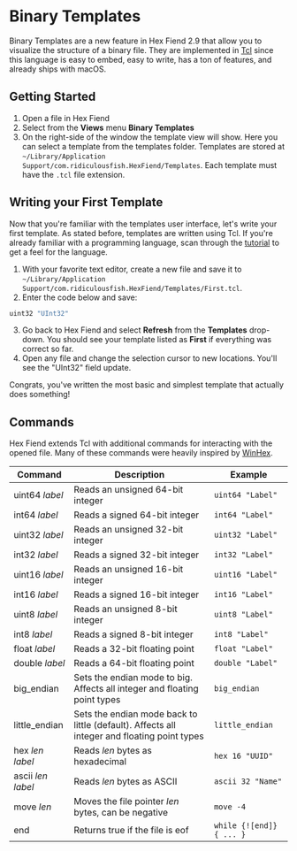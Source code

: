 # Binary Templates

Binary Templates are a new feature in Hex Fiend 2.9 that allow you to visualize the structure of a binary file. They are implemented in [Tcl](https://www.tcl.tk) since this language is easy to embed, easy to write, has a ton of features, and already ships with macOS.

## Getting Started

1. Open a file in Hex Fiend
2. Select from the **Views** menu **Binary Templates**
3. On the right-side of the window the template view will show. Here you can select a template from the templates folder. Templates are stored at `~/Library/Application Support/com.ridiculousfish.HexFiend/Templates`. Each template must have the `.tcl` file extension.

## Writing your First Template

Now that you're familiar with the templates user interface, let's write your first template. As stated before, templates are written using Tcl. If you're already familiar with a programming language, scan through the [tutorial](https://www.tcl.tk/man/tcl8.5/tutorial/tcltutorial.html) to get a feel for the language.

1. With your favorite text editor, create a new file and save it to `~/Library/Application Support/com.ridiculousfish.HexFiend/Templates/First.tcl`.
2. Enter the code below and save:
```tcl
uint32 "UInt32"
```
3. Go back to Hex Fiend and select **Refresh** from the **Templates** drop-down. You should see your template listed as **First** if everything was correct so far.
4. Open any file and change the selection cursor to new locations. You'll see the "UInt32" field update.

Congrats, you've written the most basic and simplest template that actually does something!

## Commands

Hex Fiend extends Tcl with additional commands for interacting with the opened file. Many of these commands were heavily inspired by [WinHex](https://www.x-ways.net/winhex/templates/).

| Command  | Description | Example |
| ------------- | ------------- | ------------- |
| uint64 *label*  | Reads an unsigned 64-bit integer  | `uint64 "Label"` |
| int64 *label* | Reads a signed 64-bit integer  | `int64 "Label"` |
| uint32 *label* | Reads an unsigned 32-bit integer  | `uint32 "Label"` |
| int32 *label* | Reads a signed 32-bit integer  | `int32 "Label"` |
| uint16 *label* | Reads an unsigned 16-bit integer  | `uint16 "Label"` |
| int16 *label* | Reads a signed 16-bit integer  | `int16 "Label"` |
| uint8 *label* | Reads an unsigned 8-bit integer  | `uint8 "Label"` |
| int8 *label* | Reads a signed 8-bit integer  | `int8 "Label"` |
| float *label* | Reads a 32-bit floating point  | `float "Label"` |
| double *label* | Reads a 64-bit floating point  | `double "Label"` |
| big_endian | Sets the endian mode to big. Affects all integer and floating point types | `big_endian` |
| little_endian | Sets the endian mode back to little (default). Affects all integer and floating point types | `little_endian` |
| hex *len* *label* | Reads *len* bytes as hexadecimal | `hex 16 "UUID"` |
| ascii *len* *label* | Reads *len* bytes as ASCII | `ascii 32 "Name"` |
| move *len* | Moves the file pointer *len* bytes, can be negative | `move -4` |
| end | Returns true if the file is eof | `while {![end]} { ... }` |
